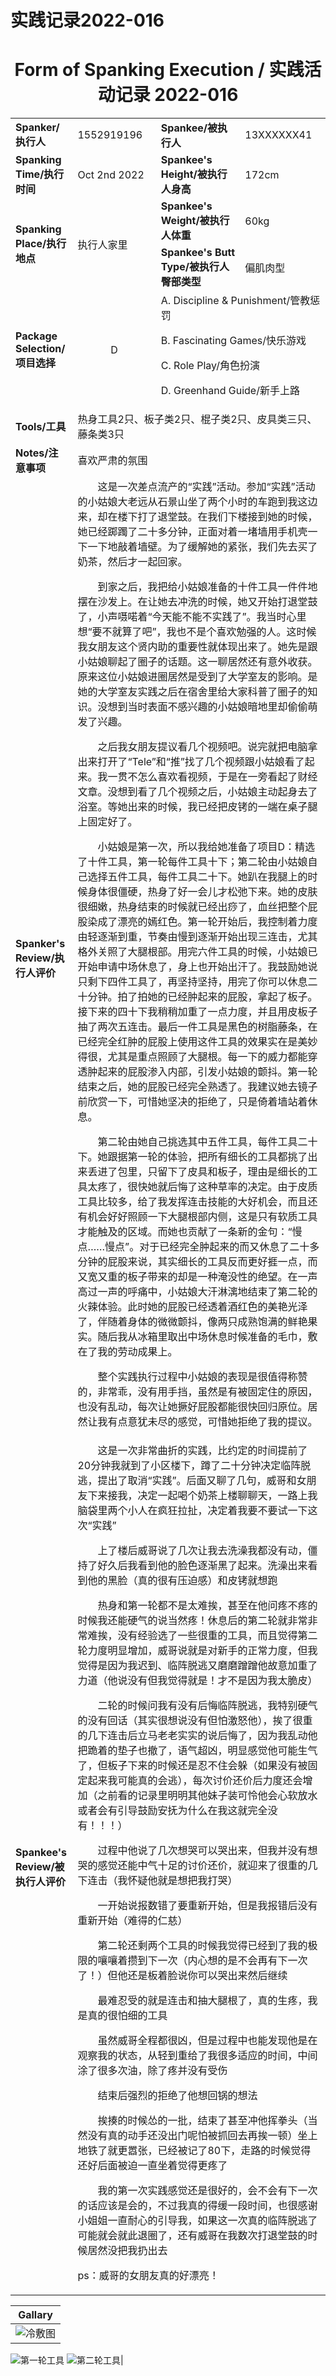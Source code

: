 # 实践记录2022-016

# <center>Form of Spanking Execution / 实践活动记录 2022-016</center>
<table>
    <tr>
        <td><b>Spanker/执行人</b></td>
        <td>1552919196</td>
        <td><b>Spankee/被执行人</b></td>
        <td>13XXXXXX41</td>
    </tr>
    <tr>
        <td><b>Spanking Time/执行时间</b></td>
        <td>Oct 2nd 2022</td>
        <td><b>Spankee's Height/被执行人身高</b></td>
        <td>172cm</td>
    </tr>
    <tr>
        <td rowspan=2><b>Spanking Place/执行地点</b></td>
        <td rowspan=2>执行人家里</td>
        <td><b>Spankee's Weight/被执行人体重</b></td>
        <td>60kg</td>
    </tr> 
    <tr>
        <td><b>Spankee's Butt Type/被执行人臀部类型</b></td>
        <td>偏肌肉型</td>
    </tr>
    <tr>
        <td><b>Package Selection/项目选择</b></td>
        <td style="text-align: center;">D</td>
        <td colspan =2>
        A. Discipline & Punishment/管教惩罚

B. Fascinating Games/快乐游戏

C. Role Play/角色扮演

D. Greenhand Guide/新手上路
        </td>
    </tr>
    <tr>
        <td><b>Tools/工具</b></td>
        <td colspan=3>热身工具2只、板子类2只、棍子类2只、皮具类三只、藤条类3只</td>
    </tr>
    <tr>
        <td><b>Notes/注意事项</b></td>
        <td colspan=3>喜欢严肃的氛围</td>
    </tr>
    <tr>
        <td><b>Spanker's Review/执行人评价</b></td>
        <td colspan=3>&emsp;&emsp;这是一次差点流产的“实践”活动。参加“实践”活动的小姑娘大老远从石景山坐了两个小时的车跑到我这边来，却在楼下打了退堂鼓。在我们下楼接到她的时候，她已经踯躅了二十多分钟，正面对着一堵墙用手机壳一下一下地敲着墙壁。为了缓解她的紧张，我们先去买了奶茶，然后才一起回家。

&emsp;&emsp;到家之后，我把给小姑娘准备的十件工具一件件地摆在沙发上。在让她去冲洗的时候，她又开始打退堂鼓了，小声嗫喏着“今天能不能不实践了”。我当时心里想“要不就算了吧”，我也不是个喜欢勉强的人。这时候我女朋友这个贤内助的重要性就体现出来了。她先是跟小姑娘聊起了圈子的话题。这一聊居然还有意外收获。原来这位小姑娘进圈居然是受到了大学室友的影响。是她的大学室友实践之后在宿舍里给大家科普了圈子的知识。没想到当时表面不感兴趣的小姑娘暗地里却偷偷萌发了兴趣。

&emsp;&emsp;之后我女朋友提议看几个视频吧。说完就把电脑拿出来打开了“Tele”和“推”找了几个视频跟小姑娘看了起来。我一贯不怎么喜欢看视频，于是在一旁看起了财经文章。没想到看了几个视频之后，小姑娘主动起身去了浴室。等她出来的时候，我已经把皮铐的一端在桌子腿上固定好了。

&emsp;&emsp;小姑娘是第一次，所以我给她准备了项目D：精选了十件工具，第一轮每件工具十下；第二轮由小姑娘自己选择五件工具，每件工具二十下。她趴在我腿上的时候身体很僵硬，热身了好一会儿才松弛下来。她的皮肤很细嫩，热身结束的时候就已经出痧了，血丝把整个屁股染成了漂亮的嫣红色。第一轮开始后，我控制着力度由轻逐渐到重，节奏由慢到逐渐开始出现三连击，尤其格外关照了大腿根部。用完六件工具的时候，小姑娘已开始申请中场休息了，身上也开始出汗了。我鼓励她说只剩下四件工具了，再坚持坚持，用完了你可以休息二十分钟。拍了拍她的已经肿起来的屁股，拿起了板子。接下来的四十下我稍稍加重了一点力度，并且用皮板子抽了两次五连击。最后一件工具是黑色的树脂藤条，在已经完全红肿的屁股上使用这件工具的效果实在是美妙得很，尤其是重点照顾了大腿根。每一下的威力都能穿透肿起来的屁股渗入内部，引发小姑娘的颤抖。第一轮结束之后，她的屁股已经完全熟透了。我建议她去镜子前欣赏一下，可惜她坚决的拒绝了，只是倚着墙站着休息。

&emsp;&emsp;第二轮由她自己挑选其中五件工具，每件工具二十下。她跟据第一轮的体验，把所有细长的工具都挑了出来丢进了包里，只留下了皮具和板子，理由是细长的工具太疼了，很快她就后悔了这种草率的决定。由于皮质工具比较多，给了我发挥连击技能的大好机会，而且还有机会好好照顾一下大腿根部内侧，这是只有软质工具才能触及的区域。而她也贡献了一条新的金句：“慢点……慢点”。对于已经完全肿起来的而又休息了二十多分钟的屁股来说，其实细长的工具反而更好捱一点，而又宽又重的板子带来的却是一种淹没性的绝望。在一声高过一声的呼痛中，小姑娘大汗淋漓地结束了第二轮的火辣体验。此时她的屁股已经透着酒红色的美艳光泽了，伴随着身体的微微颤抖，像两只成熟饱满的鲜艳果实。随后我从冰箱里取出中场休息时候准备的毛巾，敷在了我的劳动成果上。

&emsp;&emsp;整个实践执行过程中小姑娘的表现是很值得称赞的，非常乖，没有用手挡，虽然是有被固定住的原因，也没有乱动，每次让她撅好屁股都能很快回归原位。居然让我有点意犹未尽的感觉，可惜她拒绝了我的提议。
        </td>
    </tr>
    <tr>
        <td><b>Spankee's Review/被执行人评价 </b></td>
        <td colspan=3>&emsp;&emsp;这是一次非常曲折的实践，比约定的时间提前了20分钟我就到了小区楼下，蹲了二十分钟决定临阵脱逃，提出了取消“实践”。后面又聊了几句，威哥和女朋友下来接我，决定一起喝个奶茶上楼聊聊天，一路上我脑袋里两个小人在疯狂拉扯，决定着我要不要试一下这次“实践”

&emsp;&emsp;上了楼后威哥说了几次让我去洗澡我都没有动，僵持了好久后我看到他的脸色逐渐黑了起来。洗澡出来看到他的黑脸（真的很有压迫感）和皮铐就想跑

&emsp;&emsp;热身和第一轮都不是太难挨，甚至在他问疼不疼的时候我还能硬气的说当然疼！休息后的第二轮就非常非常难挨，没有经验选了一些很重的工具，而且觉得第二轮力度明显增加，威哥说就是对新手的正常力度，但我觉得是因为我迟到、临阵脱逃又磨磨蹭蹭他故意加重了力道（他说没有但我觉得就是！才不是因为我太脆皮）

&emsp;&emsp;二轮的时候问我有没有后悔临阵脱逃，我特别硬气的没有回话（其实很想说没有但怕激怒他），挨了很重的几下连击后立马老老实实的说后悔了，因为我乱动他把跪着的垫子也撤了，语气超凶，明显感觉他可能生气了，但板子下来的时候还是忍不住会躲（如果没有被固定起来我可能真的会逃），每次讨价还价后力度还会增加（之前看的记录里明明其他妹子装可怜他会心软放水或者会有引导鼓励安抚为什么在我这就完全没有！！！）

&emsp;&emsp;过程中他说了几次想哭可以哭出来，但我并没有想哭的感觉还能中气十足的讨价还价，就迎来了很重的几下连击（我怀疑他就是想把我打哭）

&emsp;&emsp;一开始说报数错了要重新开始，但是我报错后没有重新开始（难得的仁慈）

&emsp;&emsp;第二轮还剩两个工具的时候我觉得已经到了我的极限的嚷嚷着攒到下一次（内心想的是不会再有下一次了！）但他还是板着脸说你可以哭出来然后继续

&emsp;&emsp;最难忍受的就是连击和抽大腿根了，真的生疼，我是真的很怕细的工具

&emsp;&emsp;虽然威哥全程都很凶，但是过程中也能发现他是在观察我的状态，从轻到重给了我很多适应的时间，中间涂了很多次油，除了疼并没有受伤

&emsp;&emsp;结束后强烈的拒绝了他想回锅的想法

&emsp;&emsp;挨揍的时候怂的一批，结束了甚至冲他挥拳头（当然没有真的动手还没出门呢怕被抓回去再挨一顿）坐上地铁了就更嚣张，已经被记了80下，走路的时候觉得还好后面被迫一直坐着觉得更疼了

&emsp;&emsp;我的第一次实践感觉还是很好的，会不会有下一次的话应该是会的，不过我真的得缓一段时间，也很感谢小姐姐一直耐心的引导我，如果这一次真的临阵脱逃了可能就会就此退圈了，还有威哥在我数次打退堂鼓的时候居然没把我扔出去

ps：威哥的女朋友真的好漂亮！</td>
    </tr>
</table>

|**Gallary**|
|---|
|![冷敷图](https://github.com/av18styles/resource.io/blob/main/images/2022-016.jpg?raw=true "冷敷")
![第一轮工具](https://github.com/av18styles/resource.io/blob/main/images/tools-2022-016-1.jpg?raw=true "第一轮工具")
![第二轮工具](https://github.com/av18styles/resource.io/blob/main/images/tools-2022-016-2.jpg?raw=true"第二轮工具")|
